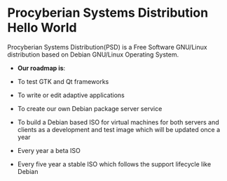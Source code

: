 # Procyberian Systems Distribution Hello World 

Procyberian Systems Distribution(PSD) is a Free Software GNU/Linux distribution based on Debian GNU/Linux Operating System.

* **Our roadmap is**:

* To test GTK and Qt frameworks
* To write or edit adaptive applications
* To create our own Debian package server service
* To build a Debian based ISO for virtual machines for both servers and clients as a development and test image which will be updated once a year
* Every year a beta ISO
* Every five year a stable ISO which follows the support lifecycle like Debian
